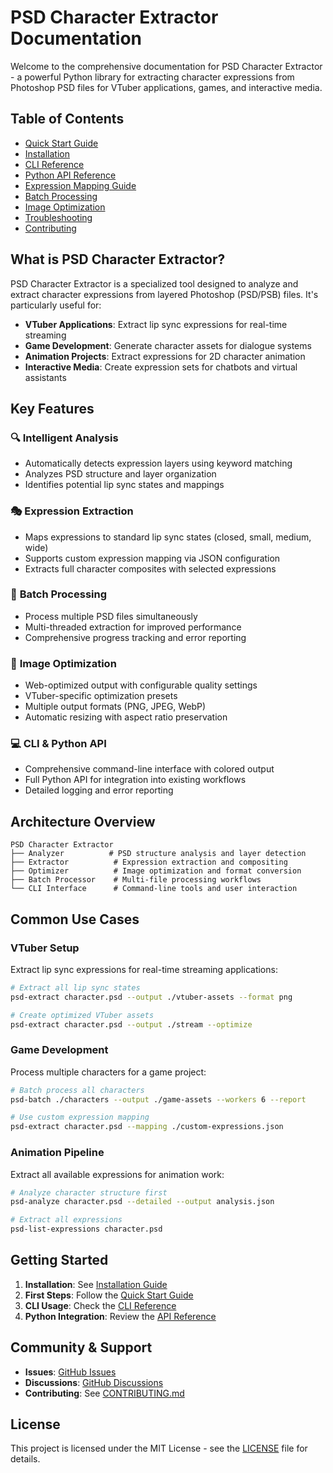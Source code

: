 # PSD Character Extractor Documentation

Welcome to the comprehensive documentation for PSD Character Extractor - a powerful Python library for extracting character expressions from Photoshop PSD files for VTuber applications, games, and interactive media.

## Table of Contents

- [Quick Start Guide](quick-start.md)
- [Installation](installation.md)
- [CLI Reference](cli-reference.md)
- [Python API Reference](api-reference.md)
- [Expression Mapping Guide](expression-mapping.md)
- [Batch Processing](batch-processing.md)
- [Image Optimization](optimization.md)
- [Troubleshooting](troubleshooting.md)
- [Contributing](../CONTRIBUTING.md)

## What is PSD Character Extractor?

PSD Character Extractor is a specialized tool designed to analyze and extract character expressions from layered Photoshop (PSD/PSB) files. It's particularly useful for:

- **VTuber Applications**: Extract lip sync expressions for real-time streaming
- **Game Development**: Generate character assets for dialogue systems
- **Animation Projects**: Extract expressions for 2D character animation
- **Interactive Media**: Create expression sets for chatbots and virtual assistants

## Key Features

### 🔍 **Intelligent Analysis**
- Automatically detects expression layers using keyword matching
- Analyzes PSD structure and layer organization
- Identifies potential lip sync states and mappings

### 🎭 **Expression Extraction**
- Maps expressions to standard lip sync states (closed, small, medium, wide)
- Supports custom expression mapping via JSON configuration
- Extracts full character composites with selected expressions

### 🚀 **Batch Processing**
- Process multiple PSD files simultaneously
- Multi-threaded extraction for improved performance
- Comprehensive progress tracking and error reporting

### 🎨 **Image Optimization**
- Web-optimized output with configurable quality settings
- VTuber-specific optimization presets
- Multiple output formats (PNG, JPEG, WebP)
- Automatic resizing with aspect ratio preservation

### 💻 **CLI & Python API**
- Comprehensive command-line interface with colored output
- Full Python API for integration into existing workflows
- Detailed logging and error reporting

## Architecture Overview

```
PSD Character Extractor
├── Analyzer          # PSD structure analysis and layer detection
├── Extractor          # Expression extraction and compositing
├── Optimizer          # Image optimization and format conversion
├── Batch Processor    # Multi-file processing workflows
└── CLI Interface      # Command-line tools and user interaction
```

## Common Use Cases

### VTuber Setup
Extract lip sync expressions for real-time streaming applications:

```bash
# Extract all lip sync states
psd-extract character.psd --output ./vtuber-assets --format png

# Create optimized VTuber assets
psd-extract character.psd --output ./stream --optimize
```

### Game Development
Process multiple characters for a game project:

```bash
# Batch process all characters
psd-batch ./characters --output ./game-assets --workers 6 --report

# Use custom expression mapping
psd-extract character.psd --mapping ./custom-expressions.json
```

### Animation Pipeline
Extract all available expressions for animation work:

```bash
# Analyze character structure first
psd-analyze character.psd --detailed --output analysis.json

# Extract all expressions
psd-list-expressions character.psd
```

## Getting Started

1. **Installation**: See [Installation Guide](installation.md)
2. **First Steps**: Follow the [Quick Start Guide](quick-start.md)
3. **CLI Usage**: Check the [CLI Reference](cli-reference.md)
4. **Python Integration**: Review the [API Reference](api-reference.md)

## Community & Support

- **Issues**: [GitHub Issues](https://github.com/your-username/psd-character-extractor/issues)
- **Discussions**: [GitHub Discussions](https://github.com/your-username/psd-character-extractor/discussions)
- **Contributing**: See [CONTRIBUTING.md](../CONTRIBUTING.md)

## License

This project is licensed under the MIT License - see the [LICENSE](../LICENSE) file for details.